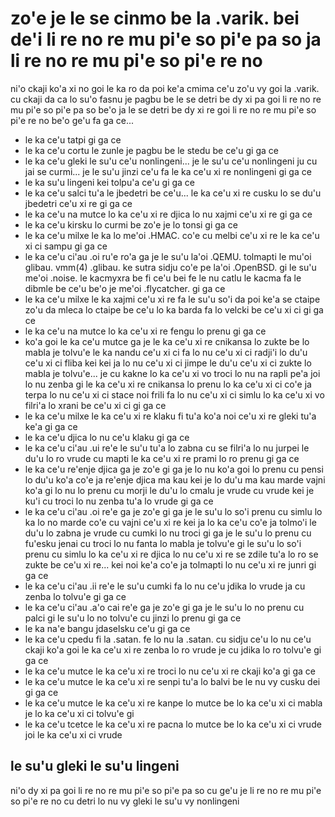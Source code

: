 zo'e je le se cinmo be la .varik. bei de'i li re no re mu pi'e so pi'e pa so ja li re no re mu pi'e so pi'e re no
=================================================================================================================

ni'o ckaji ko'a xi no goi le ka ro da poi ke'a cmima ce'u zo'u vy goi la .varik. cu ckaji da ca lo su'o fasnu je pagbu be le se detri be dy xi pa goi li re no re mu pi'e so pi'e pa so be'o ja le se detri be dy xi re goi li re no re mu pi'e so pi'e re no be'o ge'u fa ga ce...

* le ka ce'u tatpi gi ga ce
* le ka ce'u cortu le zunle je pagbu be le stedu be ce'u gi ga ce
* le ka ce'u gleki le su'u ce'u nonlingeni... je le su'u ce'u nonlingeni ju cu jai se curmi... je le su'u jinzi ce'u fa le ka ce'u xi re nonlingeni gi ga ce
* le ka su'u lingeni kei tolpu'a ce'u gi ga ce
* le ka ce'u salci tu'a le jbedetri be ce'u... le ka ce'u xi re cusku lo se du'u jbedetri ce'u xi re gi ga ce
* le ka ce'u na mutce lo ka ce'u xi re djica lo nu xajmi ce'u xi re gi ga ce
* le ka ce'u kirsku lo curmi be zo'e je lo tonsi gi ga ce
* le ka ce'u milxe le ka lo me'oi .HMAC. co'e cu melbi ce'u xi re le ka ce'u xi ci sampu gi ga ce
* le ka ce'u ci'au .oi ru'e ro'a ga je le su'u la'oi .QEMU. tolmapti le mu'oi glibau. vmm(4) .glibau. ke sutra sidju co'e pe la'oi .OpenBSD. gi le su'u me'oi .noise. le kacmyxra be fi ce'u bei fe le nu catlu le kacma fa le dibmle be ce'u be'o je me'oi .flycatcher. gi ga ce
* le ka ce'u milxe le ka xajmi ce'u xi re fa le su'u so'i da poi ke'a se ctaipe zo'u da mleca lo ctaipe be ce'u lo ka barda fa lo velcki be ce'u xi ci gi ga ce
* le ka ce'u na mutce lo ka ce'u xi re fengu lo prenu gi ga ce
* ko'a goi le ka ce'u mutce ga je le ka ce'u xi re cnikansa lo zukte be lo mabla je tolvu'e le ka nandu ce'u xi ci fa lo nu ce'u xi ci radji'i lo du'u ce'u xi ci fliba kei kei ja lo nu ce'u xi ci jimpe le du'u ce'u xi ci zukte lo mabla je tolvu'e... je cu kakne lo ka ce'u xi vo troci lo nu na rapli pe'a joi lo nu zenba gi le ka ce'u xi re cnikansa lo prenu lo ka ce'u xi ci co'e ja terpa lo nu ce'u xi ci stace noi frili fa lo nu ce'u xi ci simlu lo ka ce'u xi vo filri'a lo xrani be ce'u xi ci gi ga ce
* le ka ce'u milxe le ka ce'u xi re klaku fi tu'a ko'a noi ce'u xi re gleki tu'a ke'a gi ga ce
* le ka ce'u djica lo nu ce'u klaku gi ga ce
* le ka ce'u ci'au .ui re'e le su'u tu'a lo zabna cu se filri'a lo nu jurpei le du'u lo ro vrude cu mapti le ka ce'u xi re prami lo ro prenu gi ga ce
* le ka ce'u re'enje djica ga je zo'e gi ga je lo nu ko'a goi lo prenu cu pensi lo du'u ko'a co'e ja re'enje djica ma kau kei je lo du'u ma kau marde vajni ko'a gi lo nu lo prenu cu morji le du'u lo cmalu je vrude cu vrude kei je ku'i cu troci lo nu zenba tu'a lo vrude gi ga ce
* le ka ce'u ci'au .oi re'e ga je zo'e gi ga je le su'u lo so'i prenu cu simlu lo ka lo no marde co'e cu vajni ce'u xi re kei ja lo ka ce'u co'e ja tolmo'i le du'u lo zabna je vrude cu cumki lo nu troci gi ga je le su'u lo prenu cu fu'esku jenai cu troci lo nu fanta lo mabla je tolvu'e gi le su'u lo so'i prenu cu simlu lo ka ce'u xi re djica lo nu ce'u xi re se zdile tu'a lo ro se zukte be ce'u xi re... kei noi ke'a co'e ja tolmapti lo nu ce'u xi re junri gi ga ce
* le ka ce'u ci'au .ii re'e le su'u cumki fa lo nu ce'u jdika lo vrude ja cu zenba lo tolvu'e gi ga ce
* le ka ce'u ci'au .a'o cai re'e ga je zo'e gi ga je le su'u lo no prenu cu palci gi le su'u lo no tolvu'e cu jinzi lo prenu gi ga ce
* le ka na'e bangu jdaselsku ce'u gi ga ce
* le ka ce'u cpedu fi la .satan. fe lo nu la .satan. cu sidju ce'u lo nu ce'u ckaji ko'a goi le ka ce'u xi re zenba lo ro vrude je cu jdika lo ro tolvu'e gi ga ce
* le ka ce'u mutce le ka ce'u xi re troci lo nu ce'u xi re ckaji ko'a gi ga ce
* le ka ce'u mutce le ka ce'u xi re senpi tu'a lo balvi be le nu vy cusku dei gi ga ce
* le ka ce'u mutce le ka ce'u xi re kanpe lo mutce be lo ka ce'u xi ci mabla je lo ka ce'u xi ci tolvu'e gi
* le ka ce'u tcetce le ka ce'u xi re pacna lo mutce be lo ka ce'u xi ci vrude joi le ka ce'u xi ci vrude

## le su'u gleki le su'u lingeni
ni'o dy xi pa goi li re no re mu pi'e so pi'e pa so cu ge'u je li re no re mu pi'e so pi'e re no cu detri lo nu vy gleki le su'u vy nonlingeni
